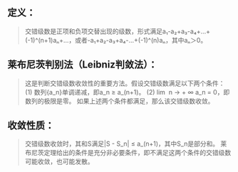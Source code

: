 ## 定义：
>交错级数是正项和负项交替出现的级数，形式满足a₁-a₂+a₃-a₄+...+(-1)^(n+1)aₙ+...，或者-a₁+a₂-a₃+a₄-...+(-1)^(n)aₙ，其中aₙ＞0。

## 莱布尼茨判别法（Leibniz判敛法）：

>这是判断交错级数收敛性的重要方法。假设交错级数满足以下两个条件：
(1) 数列{a_n}单调递减，即a_n ≥ a_(n+1)。
(2) lim ⁡ n → + ∞ a_n = 0，即数列的极限是零。
如果上述两个条件都满足，那么该交错级数收敛。

## 收敛性质：
>交错级数收敛时，其和S满足|S - S_n| ≤ a_(n+1)，其中S_n是部分和。
莱布尼茨定理给出的条件是充分非必要条件，即不满足这两个条件的交错级数可能收敛，也可能发散。
